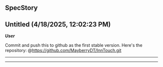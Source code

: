 ## SpecStory

## Untitled (4/18/2025, 12:02:23 PM)

_**User**_

Commit and push this to github as the first stable version. Here's the repository: @https://github.com/MayberryDT/InnTouch.git 

---



---

